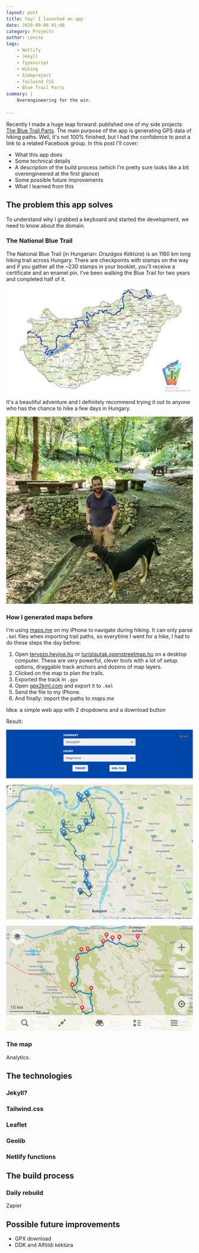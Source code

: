 ```yaml
---
layout: post
title: Yay! I launched an app
date: 2020-09-06 01:40
category: Projects
author: Lencse
tags:
    - Netlify
    - Jekyll
    - Typescript
    - Hiking
    - Sideproject
    - Tailwind CSS
    - Blue Trail Parts
summary: |
    Overengineering for the win.

---
```


Recently I made a huge leap forward: published one of my side projects: [The Blue Trail Parts](https://kektura-szakaszok.lencse.io/). The main purpose of the app is generating GPS data of hiking paths. Well, it's not 100% finished, but I had the confidence to post a link to a related Facebook group. In this post I'll cover:

- What this app does
- Some technical details
- A description of the build process (which I'm pretty sure looks like a bit overengineered at the first glance)
- Some possible future improvements
- What I learned from this

## The problem this app solves

To understand why I grabbed a keyboard and started the development, we need to know about the domain.

### The National Blue Trail

The National Blue Trail (in Hungarian: *Országos Kéktúra*) is an 1160 km long hiking trail across Hungary. There are checkpoints with stamps on the way and if you gather all the ~230 stamps in your booklet, you'll receive a certificate and an enamel pin. I've been walking the Blue Trail for two years and completed half of it.

![Map of the Blue Trail with the drawing of the pin](/content-assets/img/yay-i-launched-an-app/kektura-map.jpg)


It's a beautiful adventure and I definitely recommend trying it out to anyone who has the chance to hike a few days in Hungary.


![Me with my friend's dog on the Blue Train in Vértes Mountain](/content-assets/img/yay-i-launched-an-app/lencse-on-the-blue-trail.jpg)


### How I generated maps before

I'm using [maps.me](https://maps.me/) on my iPhone to navigate during hiking. It can only parse `.kml` files when importing trail paths, so everytime I went for a hike, I had to do these steps the day before:


1. Open [tervezo.heyjoe.hu](https://tervezo.heyjoe.hu)  or [turistautak.openstreetmap.hu](https://turistautak.openstreetmap.hu) on a desktop computer. These are very powerful, clever tools with a lot of setup options, draggable track anchors and dozens of map layers.
2. Clicked on the map to plan the trails.
3. Exported the track in `.gpx`
4. Open [gpx2kml.com](https://gpx2kml.com) and export it to `.kml`
5. Send the file to my iPhone.
6. And finally: import the paths to *maps.me*

Idea: a simple web app with 2 dropdowns and a download button

Result:

![](/content-assets/img/yay-i-launched-an-app/kektura-szakaszok-main-screenshot.png)

![](/content-assets/img/yay-i-launched-an-app/kektura-szakaszok-map-screenshot.png)

![](/content-assets/img/yay-i-launched-an-app/maps.me-1.png)

### The map

Analytics.

## The technologies

### Jekyll?

### Tailwind.css

### Leaflet

### Geolib

### Netlify functions



## The build process

### Daily rebuild

Zapier

## Possible future improvements

- GPX download
- DDK and Alföldi kéktúra